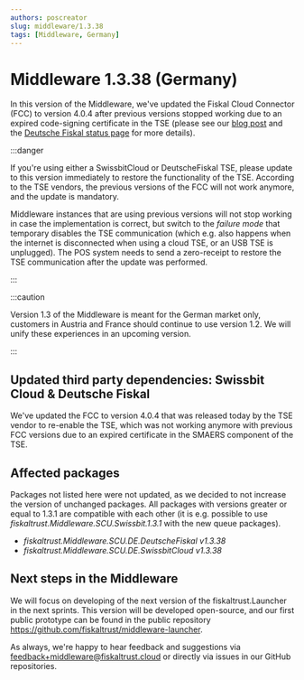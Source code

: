 ```yaml
---
authors: poscreator
slug: middleware/1.3.38
tags: [Middleware, Germany]
---
```


# Middleware 1.3.38 (Germany)
<!-- markdown-link-check-disable-next-line -->
In this version of the Middleware, we've updated the Fiskal Cloud Connector (FCC) to version 4.0.4 after previous versions stopped working due to an expired code-signing certificate in the TSE (please see our [blog post](https://fiskaltrust.de/wichtige-information-swissbit-cloud-ausfall/) and the [Deutsche Fiskal status page](https://deutschefiskal.statuspage.io/incidents/vyd0z587c9xb) for more details).

<!--truncate-->

:::danger

If you're using either a SwissbitCloud or DeutscheFiskal TSE, please update to this version immediately to restore the functionality of the TSE. According to the TSE vendors, the previous versions of the FCC will not work anymore, and the update is mandatory.

Middleware instances that are using previous versions will not stop working in case the implementation is correct, but switch to the _failure mode_ that temporary disables the TSE communication (which e.g. also happens when the internet is disconnected when using a cloud TSE, or an USB TSE is unplugged). The POS system needs to send a zero-receipt to restore the TSE communication after the update was performed.

:::

:::caution

Version 1.3 of the Middleware is meant for the German market only, customers in Austria and France should continue to use version 1.2. We will unify these experiences in an upcoming version.

:::

## Updated third party dependencies: Swissbit Cloud & Deutsche Fiskal
We've updated the FCC to version 4.0.4 that was released today by the TSE vendor to re-enable the TSE, which was not working anymore with previous FCC versions due to an expired certificate in the SMAERS component of the TSE.

## Affected packages
Packages not listed here were not updated, as we decided to not increase the version of unchanged packages. All packages with versions greater or equal to 1.3.1 are compatible with each other (it is e.g. possible to use _fiskaltrust.Middleware.SCU.Swissbit.1.3.1_ with the new queue packages).

- _fiskaltrust.Middleware.SCU.DE.DeutscheFiskal v1.3.38_
- _fiskaltrust.Middleware.SCU.DE.SwissbitCloud v1.3.38_


## Next steps in the Middleware
We will focus on developing of the next version of the fiskaltrust.Launcher in the next sprints.
This version will be developed open-source, and our first public prototype can be found in the public repository https://github.com/fiskaltrust/middleware-launcher.

As always, we're happy to hear feedback and suggestions via [feedback+middleware@fiskaltrust.cloud](mailto:feedback+middleware@fiskaltrust.cloud) or directly via issues in our GitHub repositories.
